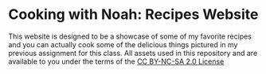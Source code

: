 # Cooking with Noah: Recipes Website

This website is designed to be a showcase of some of my favorite recipes and you can actually cook some of the delicious things pictured in my previous assignment for this class.
All assets used in this repository and are available to you under the terms of the [CC BY-NC-SA 2.0 License](https://creativecommons.org/licenses/by-nc-sa/2.0/)